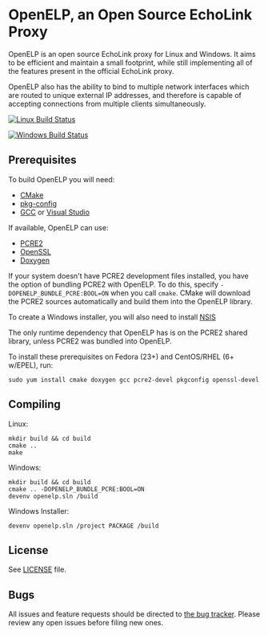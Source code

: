 OpenELP, an Open Source EchoLink Proxy
======================================

OpenELP is an open source EchoLink proxy for Linux and Windows. It aims to be
efficient and maintain a small footprint, while still implementing all of the
features present in the official EchoLink proxy.

OpenELP also has the ability to bind to multiple network interfaces which are
routed to unique external IP addresses, and therefore is capable of accepting
connections from multiple clients simultaneously.

[![Linux Build Status](https://travis-ci.com/cottsay/openelp.svg?token=YpSax4RnwqGzYmXe4pcn&branch=master)](https://travis-ci.com/cottsay/openelp)

[![Windows Build Status](https://cottsay.visualstudio.com/DefaultCollection/_apis/public/build/definitions/8f1623e0-5816-44f0-8524-fdf6acd23730/1/badge)](https://cottsay.visualstudio.com/DefaultCollection/openelp/_build/index)

Prerequisites
-------------
To build OpenELP you will need:
* [CMake](https://cmake.org/)
* [pkg-config](https://www.freedesktop.org/wiki/Software/pkg-config/)
* [GCC](https://gcc.gnu.org/) or [Visual Studio](http://aka.ms/vs2015)

If available, OpenELP can use:
* [PCRE2](http://www.pcre.org/)
* [OpenSSL](https://www.openssl.org/)
* [Doxygen](http://www.doxygen.org/)

If your system doesn't have PCRE2 development files installed, you have the
option of bundling PCRE2 with OpenELP. To do this, specify
`-DOPENELP_BUNDLE_PCRE:BOOL=ON` when you call `cmake`. CMake will download
the PCRE2 sources automatically and build them into the OpenELP library.

To create a Windows installer, you will also need to install
[NSIS](http://nsis.sourceforge.net/)

The only runtime dependency that OpenELP has is on the PCRE2 shared library,
unless PCRE2 was bundled into OpenELP.

To install these prerequisites on Fedora (23+) and CentOS/RHEL (6+ w/EPEL), run:
```
sudo yum install cmake doxygen gcc pcre2-devel pkgconfig openssl-devel
```

Compiling
---------
Linux:

    mkdir build && cd build
    cmake ..
    make

Windows:

    mkdir build && cd build
    cmake .. -DOPENELP_BUNDLE_PCRE:BOOL=ON
    devenv openelp.sln /build

Windows Installer:

    devenv openelp.sln /project PACKAGE /build

License
-------
See [LICENSE](./LICENSE) file.

Bugs
----
All issues and feature requests should be directed to
[the bug tracker](https://github.com/cottsay/openelp/issues). Please review any
open issues before filing new ones.

